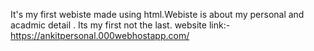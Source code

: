 It's my first webiste made using html.Webiste is about my personal and acadmic detail .
Its my first not the last.
website link:-https://ankitpersonal.000webhostapp.com/
